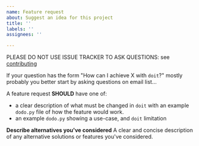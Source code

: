 ```yaml
---
name: Feature request
about: Suggest an idea for this project
title: ''
labels: ''
assignees: ''

---
```


PLEASE DO NOT USE ISSUE TRACKER TO ASK QUESTIONS: see [contributing](https://github.com/pydoit/doit/blob/master/CONTRIBUTING.md)

If your question has the form "How can I achieve X with ``doit``?" mostly probably you better start by asking questions on email list...

A feature request **SHOULD** have one of:
 - a clear description of what must be changed in ``doit`` with an example ``dodo.py`` file of how the feature would work. 
 - an example ``dodo.py`` showing a use-case, and ``doit`` limitation 

**Describe alternatives you've considered**
A clear and concise description of any alternative solutions or features you've considered.
